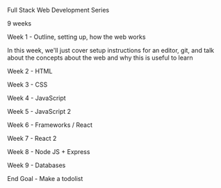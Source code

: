 Full Stack Web Development Series

9 weeks

Week 1 - Outline, setting up, how the web works

  In this week, we'll just cover setup instructions for an editor,
  git, and talk about the concepts about the web and why this
  is useful to learn

Week 2 - HTML

Week 3 - CSS

Week 4 - JavaScript

Week 5 - JavaScript 2

Week 6 - Frameworks / React

Week 7 - React 2

Week 8 - Node JS + Express

Week 9 - Databases

End Goal - Make a todolist